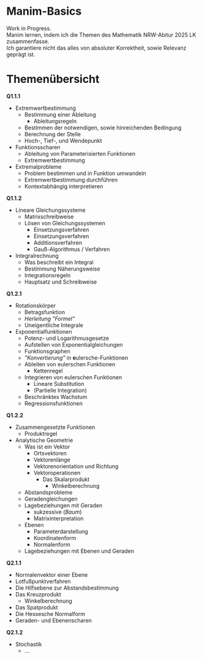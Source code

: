 # Manim-Basics
Work in Progress. <br>
Manim lernen, indem ich die Themen des Mathematik NRW-Abitur 2025 LK zusammenfasse. <br>
Ich garantiere nicht das alles von absoluter Korrektheit, sowie Relevanz geprägt ist. <br>

# Themenübersicht

  **Q1.1.1**
  - Extremwertbestimmung
    - Bestimmung einer Ableitung
        - Ableitungsregeln
    - Bestimmen der notwendigen, sowie hinreichenden Bedingung
    - Berechnung der Stelle
    - Hoch-, Tief-, und Wendepunkt
  - Funktionsscharen
    - Ableitung von Parameterisierten Funktionen
    - Extremwertbestimmung
  - Extremalprobleme
    - Problem bestimmen und in Funktion umwandeln
    - Extremwertbestimmung durchführen
    - Kontextabhängig interpretieren

  **Q1.1.2**
  - Lineare Gleichungssysteme
    - Matrixschreibweise
    - Lösen von Gleichungssystemen
      - Einsetzungsverfahren
      - Einsetzungsverfahren
      - Additionsverfahren
      - Gauß-Algorithmus / Verfahren
  - Integralrechnung
    - Was beschreibt ein Integral
    - Bestimmung Näherungsweise
    - Integrationsregeln
    - Hauptsatz und Schreibweise
   
  **Q1.2.1**
  - Rotationskörper
    - Betragsfunktion
    - _Herleitung "Formel"_
    - Uneigentliche Integrale
  - Exponentialfunktionen
    - Potenz- und Logarithmusgesetze
    - Aufstellen von Exponentialgleichungen
    - Funktionsgraphen
    - _"Konvertierung"_ in **e**ulersche-Funktionen
    - Ableiten von eulerschen Funktionen
      - Kettenregel
    - Integrieren von eulerschen Funktionen
      - Lineare Substitution
      - (Partielle Integration)
    - Beschränktes Wachstum
    - Regressionsfunktionen

  **Q1.2.2**
  - Zusammengesetzte Funktionen
    - Produktregel
  - Analytische Geometrie
    - Was ist ein Vektor
      - Ortsvektoren
      - Vektorenlänge
      - Vektorenorientation und Richtung
      - Vektoroperationen
        - Das Skalarprodukt
          - Winkelberechnung
    - Abstandsprobleme
    - Geradengleichungen
    - Lagebeziehungen mit Geraden
      - sukzessive (_Baum_)
      - Matrixinterpretation
    - Ebenen
      - Parameterdarstellung
      - Koordinatenform
      - Normalenform
    - Lagebeziehungen mit Ebenen und Geraden
   
  **Q2.1.1**
  - Normalenvektor einer Ebene
  - Lotfußpunktverfahren
  - Die Hilfsebene zur Abstandsbestimmung
  - Das Kreuzprodukt
    - Winkelberechnung
  - Das Spatprodukt
  - Die Hessesche Normalform
  - Geraden- und Ebenenscharen

  **Q2.1.2**
  - Stochastik
    - ...
